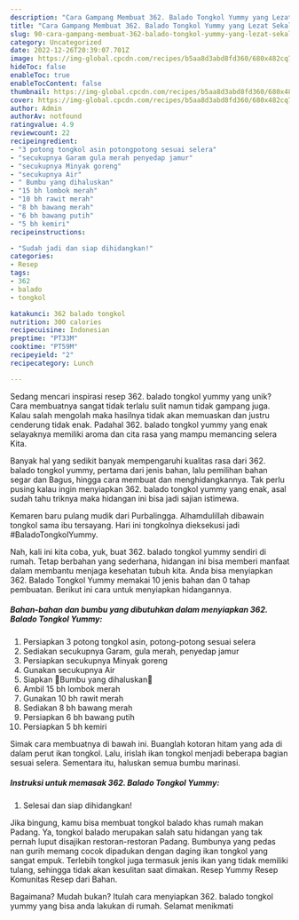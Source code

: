 ```yaml
---
description: "Cara Gampang Membuat 362. Balado Tongkol Yummy yang Lezat Sekali"
title: "Cara Gampang Membuat 362. Balado Tongkol Yummy yang Lezat Sekali"
slug: 90-cara-gampang-membuat-362-balado-tongkol-yummy-yang-lezat-sekali
category: Uncategorized
date: 2022-12-26T20:39:07.701Z
image: https://img-global.cpcdn.com/recipes/b5aa8d3abd8fd360/680x482cq70/362-balado-tongkol-yummy-foto-resep-utama.jpg
hideToc: false
enableToc: true
enableTocContent: false
thumbnail: https://img-global.cpcdn.com/recipes/b5aa8d3abd8fd360/680x482cq70/362-balado-tongkol-yummy-foto-resep-utama.jpg
cover: https://img-global.cpcdn.com/recipes/b5aa8d3abd8fd360/680x482cq70/362-balado-tongkol-yummy-foto-resep-utama.jpg
author: Admin
authorAv: notfound
ratingvalue: 4.9
reviewcount: 22
recipeingredient:
- "3 potong tongkol asin potongpotong sesuai selera"
- "secukupnya Garam gula merah penyedap jamur"
- "secukupnya Minyak goreng"
- "secukupnya Air"
- " Bumbu yang dihaluskan"
- "15 bh lombok merah"
- "10 bh rawit merah"
- "8 bh bawang merah"
- "6 bh bawang putih"
- "5 bh kemiri"
recipeinstructions:

- "Sudah jadi dan siap dihidangkan!"
categories:
- Resep
tags:
- 362
- balado
- tongkol

katakunci: 362 balado tongkol 
nutrition: 300 calories
recipecuisine: Indonesian
preptime: "PT33M"
cooktime: "PT59M"
recipeyield: "2"
recipecategory: Lunch

---
```





Sedang mencari inspirasi resep 362. balado tongkol yummy yang unik? Cara membuatnya sangat tidak terlalu sulit namun tidak gampang juga. Kalau salah mengolah maka hasilnya tidak akan memuaskan dan justru cenderung tidak enak. Padahal 362. balado tongkol yummy yang enak selayaknya memiliki aroma dan cita rasa yang mampu memancing selera Kita.





Banyak hal yang sedikit banyak mempengaruhi kualitas rasa dari 362. balado tongkol yummy, pertama dari jenis bahan, lalu pemilihan bahan segar dan Bagus, hingga cara membuat dan menghidangkannya. Tak perlu pusing kalau ingin menyiapkan 362. balado tongkol yummy yang enak,      asal sudah tahu triknya maka hidangan ini bisa jadi sajian istimewa.














Kemaren baru pulang mudik dari Purbalingga. Alhamdulillah dibawain tongkol sama ibu tersayang. Hari ini tongkolnya dieksekusi jadi #BaladoTongkolYummy.






Nah, kali ini kita coba, yuk, buat 362. balado tongkol yummy sendiri di rumah. Tetap berbahan yang sederhana, hidangan ini bisa memberi manfaat dalam membantu menjaga kesehatan tubuh kita. Anda bisa menyiapkan 362. Balado Tongkol Yummy memakai 10 jenis bahan dan 0 tahap pembuatan. Berikut ini cara untuk menyiapkan hidangannya.

<!--inarticleads1-->

##### Bahan-bahan dan bumbu yang dibutuhkan dalam menyiapkan 362. Balado Tongkol Yummy:

1. Persiapkan 3 potong tongkol asin, potong-potong sesuai selera
1. Sediakan secukupnya Garam, gula merah, penyedap jamur
1. Persiapkan secukupnya Minyak goreng
1. Gunakan secukupnya Air
1. Siapkan  🍒Bumbu yang dihaluskan🍒
1. Ambil 15 bh lombok merah
1. Gunakan 10 bh rawit merah
1. Sediakan 8 bh bawang merah
1. Persiapkan 6 bh bawang putih
1. Persiapkan 5 bh kemiri


Simak cara membuatnya di bawah ini. Buanglah kotoran hitam yang ada di dalam perut ikan tongkol. Lalu, irislah ikan tongkol menjadi beberapa bagian sesuai selera. Sementara itu, haluskan semua bumbu marinasi. 

<!--inarticleads2-->

##### Instruksi untuk memasak 362. Balado Tongkol Yummy:


1. Selesai dan siap dihidangkan!

Jika bingung, kamu bisa membuat tongkol balado khas rumah makan Padang. Ya, tongkol balado merupakan salah satu hidangan yang tak pernah luput disajikan restoran-restoran Padang. Bumbunya yang pedas nan gurih memang cocok dipadukan dengan daging ikan tongkol yang sangat empuk. Terlebih tongkol juga termasuk jenis ikan yang tidak memiliki tulang, sehingga tidak akan kesulitan saat dimakan. Resep Yummy Resep Komunitas Resep dari Bahan. 

Bagaimana? Mudah bukan? Itulah cara menyiapkan 362. balado tongkol yummy yang bisa anda lakukan di rumah. Selamat menikmati
